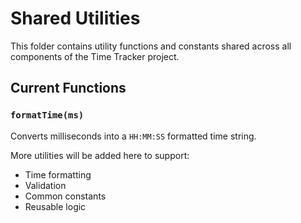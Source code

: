 # Shared Utilities

This folder contains utility functions and constants shared across all components of the Time Tracker project.

## Current Functions

### `formatTime(ms)`
Converts milliseconds into a `HH:MM:SS` formatted time string.

More utilities will be added here to support:
- Time formatting
- Validation
- Common constants
- Reusable logic
